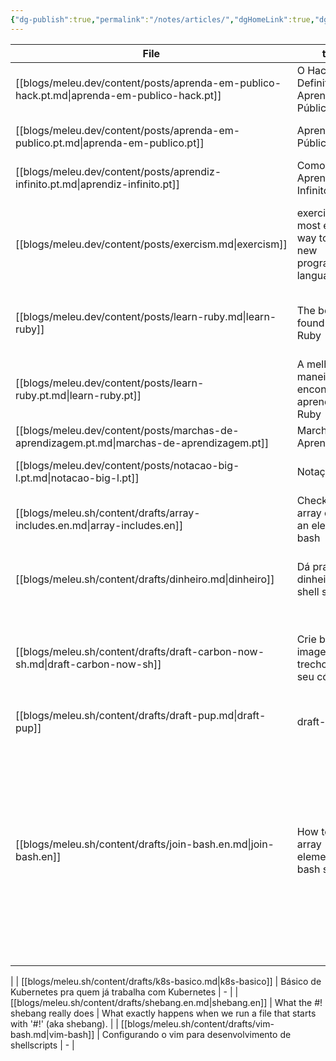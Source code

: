```yaml
---
{"dg-publish":true,"permalink":"/notes/articles/","dgHomeLink":true,"dgPassFrontmatter":false}
---
```




| File                                                                                        | title                                                               | description                                                                                                                                                                                         |
| ------------------------------------------------------------------------------------------- | ------------------------------------------------------------------- | --------------------------------------------------------------------------------------------------------------------------------------------------------------------------------------------------- |
| [[blogs/meleu.dev/content/posts/aprenda-em-publico-hack.pt.md\|aprenda-em-publico-hack.pt]] | O Hack Definitivo Para Aprender Em Público                          | Pegue O Que Eles Largam                                                                                                                                                                             |
| [[blogs/meleu.dev/content/posts/aprenda-em-publico.pt.md\|aprenda-em-publico.pt]]           | Aprenda em Público                                                  | A maneira mais rápida de aprender                                                                                                                                                                   |
| [[blogs/meleu.dev/content/posts/aprendiz-infinito.pt.md\|aprendiz-infinito.pt]]             | Como ser um Aprendiz Infinito                                       | \-                                                                                                                                                                                                  |
| [[blogs/meleu.dev/content/posts/exercism.md\|exercism]]                                     | exercism the most effective way to learn a new programming language | Why I think exercism.org is the best way to learn a new programming language                                                                                                                        |
| [[blogs/meleu.dev/content/posts/learn-ruby.md\|learn-ruby]]                                 | The best way I found to learn Ruby                                  | What I did to acquire fluency in the Ruby language                                                                                                                                                  |
| [[blogs/meleu.dev/content/posts/learn-ruby.pt.md\|learn-ruby.pt]]                           | A melhor maneira que encontrei para aprender Ruby                   | O que eu fiz para ficar fluente na linguagem Ruby                                                                                                                                                   |
| [[blogs/meleu.dev/content/posts/marchas-de-aprendizagem.pt.md\|marchas-de-aprendizagem.pt]] | Marchas de Aprendizagem                                             | \-                                                                                                                                                                                                  |
| [[blogs/meleu.dev/content/posts/notacao-big-l.pt.md\|notacao-big-l.pt]]                     | Notação Big L                                                       | Modelando taxas de aprendizagem                                                                                                                                                                     |
| [[blogs/meleu.sh/content/drafts/array-includes.en.md\|array-includes.en]]                   | Checking if an array contains an element in bash                    | \-                                                                                                                                                                                                  |
| [[blogs/meleu.sh/content/drafts/dinheiro.md\|dinheiro]]                                     | Dá pra ganhar dinheiro com shell script?                            | Uma pergunta muito comum e que merece ser respondida                                                                                                                                                |
| [[blogs/meleu.sh/content/drafts/draft-carbon-now-sh.md\|draft-carbon-now-sh]]               | Crie belas imagens com trechos do seu código                        | Veja como criar uma bela imagem com o seu código diretamente da linha de comando
                                                                                                                   |
| [[blogs/meleu.sh/content/drafts/draft-pup.md\|draft-pup]]                                   | draft-pup                                                           | \-                                                                                                                                                                                                  |
| [[blogs/meleu.sh/content/drafts/join-bash.en.md\|join-bash.en]]                             | How to join() array elements in a bash script                       | Some languages (like JavaScript and PHP) have a function like 'join()' or 'implode()' to join the elements of an array separating them by a character or a string. Let's do the same in pure bash.
 |
| [[blogs/meleu.sh/content/drafts/k8s-basico.md\|k8s-basico]]                                 | Básico de Kubernetes pra quem já trabalha com Kubernetes            | \-                                                                                                                                                                                                  |
| [[blogs/meleu.sh/content/drafts/shebang.en.md\|shebang.en]]                                 | What the #! shebang really does                                     | What exactly happens when we run a file that starts with '#!' (aka shebang).
                                                                                                                       |
| [[blogs/meleu.sh/content/drafts/vim-bash.md\|vim-bash]]                                     | Configurando o vim para desenvolvimento de shellscripts             | \-                                                                                                                                                                                                  |

